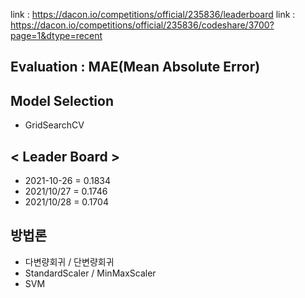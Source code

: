 link : <https://dacon.io/competitions/official/235836/leaderboard>
link : <https://dacon.io/competitions/official/235836/codeshare/3700?page=1&dtype=recent>


## Evaluation : MAE(Mean Absolute Error)

## Model Selection
- GridSearchCV

## < Leader Board >
- 2021-10-26 = 0.1834
- 2021/10/27 = 0.1746
- 2021/10/28 = 0.1704

## 방법론
- 다변량회귀 / 단변량회귀
- StandardScaler / MinMaxScaler
- SVM 

